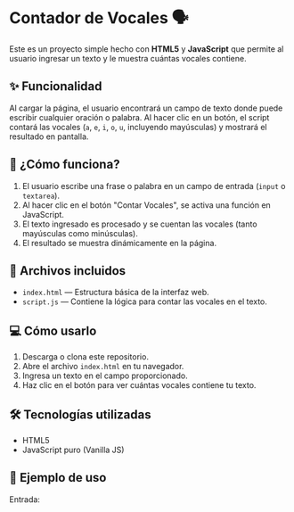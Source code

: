 # Contador de Vocales 🗣️

Este es un proyecto simple hecho con **HTML5** y **JavaScript** que permite al usuario ingresar un texto y le muestra cuántas vocales contiene.

## ✨ Funcionalidad

Al cargar la página, el usuario encontrará un campo de texto donde puede escribir cualquier oración o palabra. Al hacer clic en un botón, el script contará las vocales (`a`, `e`, `i`, `o`, `u`, incluyendo mayúsculas) y mostrará el resultado en pantalla.

## 🧠 ¿Cómo funciona?

1. El usuario escribe una frase o palabra en un campo de entrada (`input` o `textarea`).
2. Al hacer clic en el botón "Contar Vocales", se activa una función en JavaScript.
3. El texto ingresado es procesado y se cuentan las vocales (tanto mayúsculas como minúsculas).
4. El resultado se muestra dinámicamente en la página.

## 📁 Archivos incluidos

- `index.html` — Estructura básica de la interfaz web.
- `script.js` — Contiene la lógica para contar las vocales en el texto.

## 💻 Cómo usarlo

1. Descarga o clona este repositorio.
2. Abre el archivo `index.html` en tu navegador.
3. Ingresa un texto en el campo proporcionado.
4. Haz clic en el botón para ver cuántas vocales contiene tu texto.

## 🛠 Tecnologías utilizadas

- HTML5
- JavaScript puro (Vanilla JS)


## 📝 Ejemplo de uso

Entrada:  
